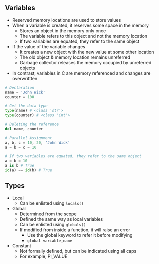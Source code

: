 ## Variables
- Reserved memory locations are used to store values
- When a variable is created, it reserves some space in the memory
  - Stores an object in the memory only once
  - The variable refers to this object and not the memory location
  - If two variables are equated, they refer to the same object
- If the value of the variable changes
  - It creates a new object with the new value at some other location
  - The old object & memory location remains unreferred
  - Garbage collector releases the memory occupied by unreferred objects
- In contrast, variables in C are memory referenced and changes are overwrittten

```py
# Declaration
name = 'John Wick'
counter = 100

# Get the data type
type(name) # <class 'str'>
type(counter) # <class 'int'>

# Deleting the reference
del name, counter

# Parallel Assignment
a, b, c = 10, 20, 'John Wick'
a = b = c = 10

# If two variables are equated, they refer to the same object
a = b = 10
a is b # True
id(a) == id(b) # True
```

## Types
- Local
  - Can be enlisted using `locals()`
- Global
  - Determined from the scope
  - Defined the same way as local variables
  - Can be enlisted using `globals()`
  - If modified from inside a function, it will raise an error
    - Use the global keyword to refer it before modifying
    - `global variable_name`
- Constant
  - Not formally defined, but can be indicated using all caps
  - For example, PI_VALUE
